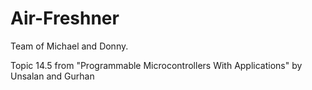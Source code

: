# Air-Freshner
Team of Michael and Donny. 

Topic 14.5 from "Programmable Microcontrollers With Applications" by Unsalan and Gurhan
